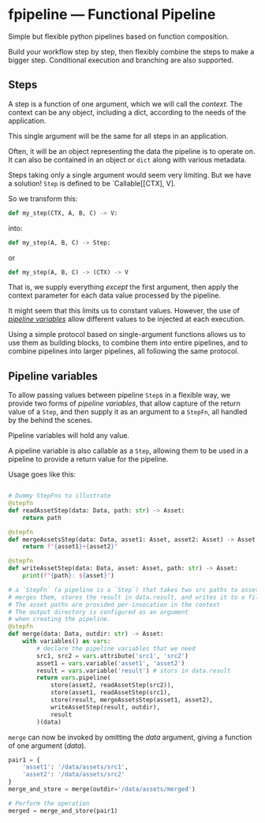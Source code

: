 # fpipeline — Functional Pipeline

Simple but flexible python pipelines based on function composition.

Build your workflow step by step, then flexibly combine the steps to make a bigger step. Conditional
execution and branching are also supported.

## Steps

A step is a function of one argument, which we will
call the _context_. The context can be any object, including a dict, according to the needs of the application.

This single argument will be the same for all steps in an application.

Often, it will be an object representing the data the
pipeline is to operate on. It can also be contained in
an object or `dict` along with various metadata.

Steps taking only a single argument would seem very
limiting. But we have a solution! `Step` is defined to
be `Callable[[CTX], V].

So we transform this:

```python
def my_step(CTX, A, B, C) -> V:
```

into:

```python
def my_step(A, B, C) -> Step:
```

or

```python
def my_step(A, B, C) -> (CTX) -> V
```

That is, we supply everything _except_ the first
argument, then apply the context parameter for
each data value processed by the pipeline.

It might seem that this limits us to constant values.
However, the use of
[_pipeline variables_](#pipeline-variables) allow
different values to be injected at each execution.

Using a simple protocol based on single-argument functions allows us to use them as building blocks, to combine them into entire pipelines, and to combine pipelines into larger pipelines, all following the same protocol.

## Pipeline variables

To allow passing values between pipeline `Step`s in a flexible way, we provide two forms of _pipeline variables_, that allow capture of the return value of a `Step`, and then supply it as an argument to a `StepFn`, all handled by the behind the scenes.

Pipeline variables will hold any value.

A pipeline variable is also callable as a `Step`, allowing them to be used in a
pipeline to provide a return value for the pipeline.

Usage goes like this:

```python

# Dummy StepFns to illustrate
@stepfn
def readAssetStep(data: Data, path: str) -> Asset:
    return path

@stepfn
def mergeAssetsStep(data: Data, asset1: Asset, asset2: Asset) -> Asset:
    return f"{asset1}+{asset2}"

@stepfn
def writeAssetStep(data: Data, asset: Asset, path: str) -> Asset:
    print(f"{path}: ${asset}")

# a `StepFn` (a pipeline is a `Step`) that takes two src paths to assets,
# merges them, stores the result in data.result, and writes it to a file.
# The asset paths are provided per-invocation in the context
# The output directory is configured as an argument
# when creating the pipeline.
@stepfn
def merge(data: Data, outdir: str) -> Asset:
    with variables() as vars:
        # declare the pipeline variables that we need
        src1, src2 = vars.attribute('src1', 'src2')
        asset1 = vars.variable('asset1', 'asset2')
        result = vars.variable('result') # stors in data.result
        return vars.pipeline(
            store(asset2, readAssetStep(src2)),
            store(asset1, readAssetStep(src1),
            store(result, mergeAssetsStep(asset1, asset2),
            writeAssetStep(result, outdir),
            result
        )(data)
```

`merge` can now be invoked by omitting the _data_ argument, giving a function of one
argument (_data_).

```python
pair1 = {
    'asset1': '/data/assets/src1',
    'asset2': '/data/assets/src2'
}
merge_and_store = merge(outdir='/data/assets/merged')

# Perform the operation
merged = merge_and_store(pair1)
```
